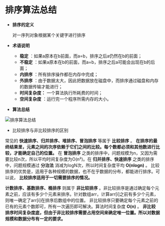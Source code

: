 # 排序算法总结

* **排序的定义**

  对一序列对象根据某个关键字进行排序

* **术语说明**

  * **稳定** ：如果a原本在b前面，而a=b，排序之后a仍然在b的前面；
  * **不稳定** ：如果a原本在b的前面，而a=b，排序之后a可能会出现在b的后面；
  * **内排序** ：所有排序操作都在内存中完成；
  * **外排序** ：由于数据太大，因此把数据放在磁盘中，而排序通过磁盘和内存的数据传输才能进行；
  * **时间复杂度：** 一个算法执行所耗费的时间；
  * **空间复杂度** ：运行完一个程序所需内存的大小。

* **算法总结**

![排序算法总结](https://mc.wsh-study.com/mkdocs/排序算法总结/1.jpg)

* 比较排序与非比较排序的区别

常见的 **快速排序、归并排序、堆排序、冒泡排序** 等属于 **比较排序** 。 **在排序的最终结果里，元素之间的次序依赖于它们之间的比较。每个数都必须和其他数进行比较，才能确定自己的位置。**
 在 **冒泡排序** 之类的排序中，问题规模为n，又因为需要比较n次，所以平均时间复杂度为O(n²)。在 **归并排序、快速排序** 之类的排序中，问题规模通过 **分治法** 消减为logN次，所以时间复杂度平均 **O(nlogn)** 。
比较排序的优势是，适用于各种规模的数据，也不在乎数据的分布，都能进行排序。可以说， **比较排序适用于一切需要排序的情况。**

 **计数排序、基数排序、桶排序** 则属于 **非比较排序** 。非比较排序是通过确定每个元素之前，应该有多少个元素来排序。针对数组arr，计算arr[i]之前有多少个元素，则唯一确定了arr[i]在排序后数组中的位置。
非比较排序只要确定每个元素之前的已有的元素个数即可，所有一次遍历即可解决。算法时间复杂度 **O(n)** 。
**非比较排序时间复杂度底，但由于非比较排序需要占用空间来确定唯一位置。所以对数据规模和数据分布有一定的要求。**